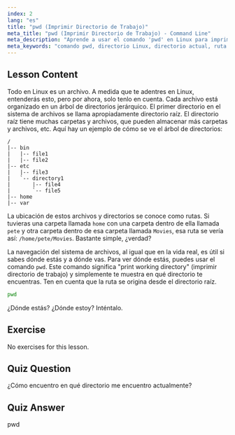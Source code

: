 ```yaml
---
index: 2
lang: "es"
title: "pwd (Imprimir Directorio de Trabajo)"
meta_title: "pwd (Imprimir Directorio de Trabajo) - Command Line"
meta_description: "Aprende a usar el comando 'pwd' en Linux para imprimir tu directorio de trabajo actual. Comprende las rutas del sistema de archivos de Linux y la navegación para principiantes."
meta_keywords: "comando pwd, directorio Linux, directorio actual, ruta Linux, tutorial Linux, Linux para principiantes, guía Linux"
---
```


## Lesson Content

Todo en Linux es un archivo. A medida que te adentres en Linux, entenderás esto, pero por ahora, solo tenlo en cuenta. Cada archivo está organizado en un árbol de directorios jerárquico. El primer directorio en el sistema de archivos se llama apropiadamente directorio raíz. El directorio raíz tiene muchas carpetas y archivos, que pueden almacenar más carpetas y archivos, etc. Aquí hay un ejemplo de cómo se ve el árbol de directorios:

```plaintext
/
|-- bin
|   |-- file1
|   |-- file2
|-- etc
|   |-- file3
|   `-- directory1
|       |-- file4
|       `-- file5
|-- home
|-- var
```

La ubicación de estos archivos y directorios se conoce como rutas. Si tuvieras una carpeta llamada `home` con una carpeta dentro de ella llamada `pete` y otra carpeta dentro de esa carpeta llamada `Movies`, esa ruta se vería así: `/home/pete/Movies`. Bastante simple, ¿verdad?

La navegación del sistema de archivos, al igual que en la vida real, es útil si sabes dónde estás y a dónde vas. Para ver dónde estás, puedes usar el comando `pwd`. Este comando significa "print working directory" (imprimir directorio de trabajo) y simplemente te muestra en qué directorio te encuentras. Ten en cuenta que la ruta se origina desde el directorio raíz.

```bash
pwd
```

¿Dónde estás? ¿Dónde estoy? Inténtalo.

## Exercise

No exercises for this lesson.

## Quiz Question

¿Cómo encuentro en qué directorio me encuentro actualmente?

## Quiz Answer

pwd
